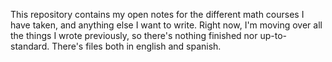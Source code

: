 This repository contains my open notes for the different math courses I have taken, and anything else I want to write. Right now, I'm moving over all the things I wrote previously, so there's nothing finished nor up-to-standard. There's files both in english and spanish.
